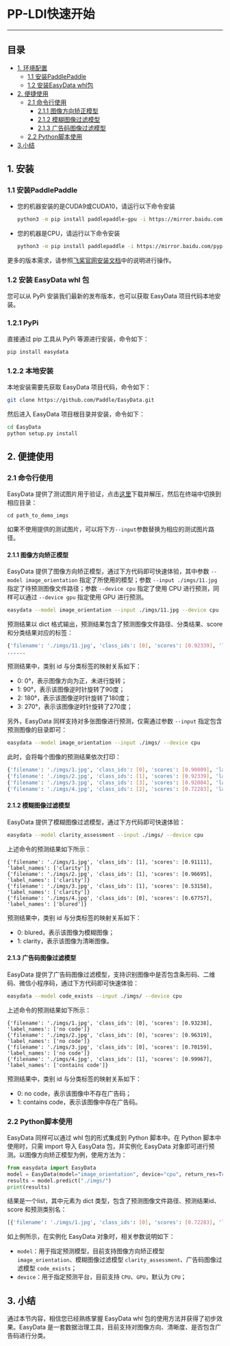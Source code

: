 # PP-LDI快速开始

------


## 目录


- [1. 环境配置](#1)
  - [1.1 安装PaddlePaddle](#11)
  - [1.2 安装EasyData whl包](#12)
- [2. 便捷使用](#2)
  - [2.1 命令行使用](#21)
      - [2.1.1 图像方向矫正模型](#211)
      - [2.1.2 模糊图像过滤模型](#212)
      - [2.1.3 广告码图像过滤模型](#232)
  - [2.2 Python脚本使用](#22)
- [3.小结](#3)


<a name="1"></a>
## 1. 安装

<a name="11"></a>
### 1.1 安装PaddlePaddle

- 您的机器安装的是CUDA9或CUDA10，请运行以下命令安装

  ```bash
  python3 -m pip install paddlepaddle-gpu -i https://mirror.baidu.com/pypi/simple
  ```

- 您的机器是CPU，请运行以下命令安装

  ```bash
  python3 -m pip install paddlepaddle -i https://mirror.baidu.com/pypi/simple
  ```

更多的版本需求，请参照[飞桨官网安装文档](https://www.paddlepaddle.org.cn/install/quick)中的说明进行操作。

<a name="12"></a>
### 1.2 安装 EasyData whl 包

您可以从 PyPi 安装我们最新的发布版本，也可以获取 EasyData 项目代码本地安装。

<a name="121"></a>
### 1.2.1 PyPi

直接通过 pip 工具从 PyPi 等源进行安装，命令如下：

```bash
pip install easydata
```

<a name="122"></a>
### 1.2.2 本地安装

本地安装需要先获取 EasyData 项目代码，命令如下：

```bash
git clone https://github.com/Paddle/EasyData.git
```

然后进入 EasyData 项目根目录并安装，命令如下：

```bash
cd EasyData
python setup.py install
```

<a name="2"></a>
## 2. 便捷使用
<a name="21"></a>
### 2.1 命令行使用

<!-- TODO(gaotingquan) -->
EasyData 提供了测试图片用于验证，点击[这里]()下载并解压，然后在终端中切换到相应目录：

```
cd path_to_demo_imgs
```

如果不使用提供的测试图片，可以将下方`--input`参数替换为相应的测试图片路径。

<a name="211"></a>

#### 2.1.1 图像方向矫正模型

EasyData 提供了图像方向矫正模型，通过下方代码即可快速体验，其中参数 `--model image_orientation` 指定了所使用的模型；参数 `--input ./imgs/11.jpg` 指定了待预测图像文件路径；参数 `--device cpu` 指定了使用 CPU 进行预测，同样可以通过 `--device gpu` 指定使用 GPU 进行预测。

```bash
easydata --model image_orientation --input ./imgs/11.jpg --device cpu
```

预测结果以 dict 格式输出，预测结果包含了预测图像文件路径、分类结果、score 和分类结果对应的标签：

```bash
{'filename': './imgs/11.jpg', 'class_ids': [0], 'scores': [0.92339], 'label_names': ['0°']}
......
```

预测结果中，类别 id 与分类标签的映射关系如下：

* 0: 0°，表示图像方向为正，未进行旋转；
* 1: 90°，表示该图像逆时针旋转了90度；
* 2: 180°，表示该图像逆时针旋转了180度；
* 3: 270°，表示该图像逆时针旋转了270度；

另外，EasyData 同样支持对多张图像进行预测，仅需通过参数 `--input` 指定包含预测图像的目录即可：

```bash
easydata --model image_orientation --input ./imgs/ --device cpu
```

此时，会将每个图像的预测结果依次打印：

```bash
{'filename': './imgs/1.jpg', 'class_ids': [0], 'scores': [0.90009], 'label_names': ['0°']}
{'filename': './imgs/2.jpg', 'class_ids': [1], 'scores': [0.92339], 'label_names': ['90°']}
{'filename': './imgs/3.jpg', 'class_ids': [3], 'scores': [0.92084], 'label_names': ['270°']}
{'filename': './imgs/4.jpg', 'class_ids': [2], 'scores': [0.72283], 'label_names': ['180°']}
```

<a name="212"></a>

#### 2.1.2 模糊图像过滤模型

EasyData 提供了模糊图像过滤模型，通过下方代码即可快速体验：

``` bash
easydata --model clarity_assessment --input ./imgs/ --device cpu
```

上述命令的预测结果如下所示：

```text
{'filename': './imgs/1.jpg', 'class_ids': [1], 'scores': [0.91111], 'label_names': ['clarity']}
{'filename': './imgs/2.jpg', 'class_ids': [1], 'scores': [0.96695], 'label_names': ['clarity']}
{'filename': './imgs/3.jpg', 'class_ids': [1], 'scores': [0.53158], 'label_names': ['clarity']}
{'filename': './imgs/4.jpg', 'class_ids': [0], 'scores': [0.67757], 'label_names': ['blured']}
```

预测结果中，类别 id 与分类标签的映射关系如下：

* 0: blured，表示该图像为模糊图像；
* 1: clarity，表示该图像为清晰图像。

<a name="213"></a>

#### 2.1.3 广告码图像过滤模型

EasyData 提供了广告码图像过滤模型，支持识别图像中是否包含条形码、二维码、微信小程序码，通过下方代码即可快速体验：

``` bash
easydata --model code_exists --input ./imgs/ --device cpu
```

上述命令的预测结果如下所示：

```text
{'filename': './imgs/1.jpg', 'class_ids': [0], 'scores': [0.93238], 'label_names': ['no code']}
{'filename': './imgs/2.jpg', 'class_ids': [0], 'scores': [0.96319], 'label_names': ['no code']}
{'filename': './imgs/3.jpg', 'class_ids': [0], 'scores': [0.70159], 'label_names': ['no code']}
{'filename': './imgs/4.jpg', 'class_ids': [1], 'scores': [0.99967], 'label_names': ['contains code']}
```

预测结果中，类别 id 与分类标签的映射关系如下：

* 0: no code，表示该图像中不存在广告码；
* 1: contains code，表示该图像中存在广告码。

<a name="22"></a>

### 2.2 Python脚本使用

EasyData 同样可以通过 whl 包的形式集成到 Python 脚本中。在 Python 脚本中使用时，只需 import 导入 EasyData 包，并实例化 EasyData 对象即可进行预测。以图像方向矫正模型为例，使用方法为：

```python
from easydata import EasyData
model = EasyData(model="image_orientation", device="cpu", return_res=True)
results = model.predict("./imgs/")
print(results)
```

结果是一个list，其中元素为 dict 类型，包含了预测图像文件路径、预测结果id、score 和预测类别名：

```bash
[{'filename': './imgs/1.jpg', 'class_ids': [0], 'scores': [0.72283], 'label_names': ['0°']}, {'filename': './imgs/2.jpg', 'class_ids': [0], 'scores': [0.92084], 'label_names': ['0°']}, {'filename': './imgs/3.jpeg', 'class_ids': [0], 'scores': [0.92339], 'label_names': ['0°']}, {'filename': './imgs/4.jpg', 'class_ids': [0], 'scores': [0.90009], 'label_names': ['0°']}]
```

如上例所示，在实例化 EasyData 对象时，相关参数说明如下：

* `model`：用于指定预测模型，目前支持图像方向矫正模型 `image_orientation`、模糊图像过滤模型 `clarity_assessment`、广告码图像过滤模型 `code_exists`；
* `device`：用于指定预测平台，目前支持 `CPU`、`GPU`，默认为 `CPU`；

## 3. 小结

通过本节内容，相信您已经熟练掌握 EasyData whl 包的使用方法并获得了初步效果。EasyData 是一套数据治理工具，目前支持对图像方向、清晰度、是否包含广告码进行分类。